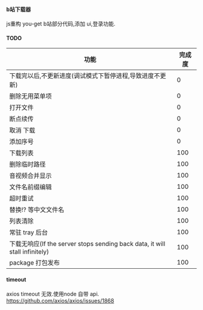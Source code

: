#### b站下载器
js重构 you-get b站部分代码,添加 ui,登录功能.

#### TODO
功能 | 完成度
---|---
下载完以后,不更新进度(调试模式下暂停进程,导致进度不更新) | 0
删除无用菜单项 | 0
打开文件 | 0
断点续传 | 0
取消 下载| 0
添加序号 | 0
下载列表| 100
删除临时路径 | 100
音视频合并显示 | 100
文件名前缀编辑 | 100
超时重试 | 100
替换!? 等中文文件名 | 100
列表清除 | 100
常驻 tray 后台 | 100
下载无响应(If the server stops sending back data, it will stall infinitely) | 100
package 打包发布 | 100

#### timeout
axios timeout 无效.使用node 自带 api.
https://github.com/axios/axios/issues/1868


